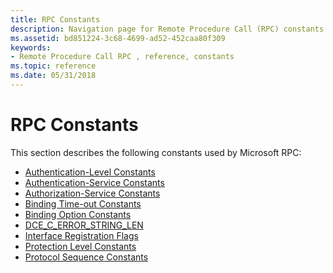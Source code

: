 ```yaml
---
title: RPC Constants
description: Navigation page for Remote Procedure Call (RPC) constants.
ms.assetid: bd851224-3c68-4699-ad52-452caa80f309
keywords:
- Remote Procedure Call RPC , reference, constants
ms.topic: reference
ms.date: 05/31/2018
---
```


# RPC Constants

This section describes the following constants used by Microsoft RPC:

-   [Authentication-Level Constants](authentication-level-constants.md)
-   [Authentication-Service Constants](authentication-service-constants.md)
-   [Authorization-Service Constants](authorization-service-constants.md)
-   [Binding Time-out Constants](binding-time-out-constants.md)
-   [Binding Option Constants](binding-option-constants.md)
-   [DCE\_C\_ERROR\_STRING\_LEN](dce-c-error-string-len.md)
-   [Interface Registration Flags](interface-registration-flags.md)
-   [Protection Level Constants](protection-level-constants.md)
-   [Protocol Sequence Constants](protocol-sequence-constants.md)

 

 




